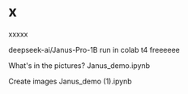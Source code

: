 # x
xxxxx




deepseek-ai/Janus-Pro-1B
run in colab t4 freeeeee




What's in the pictures?
Janus_demo.ipynb

Create images
Janus_demo (1).ipynb
